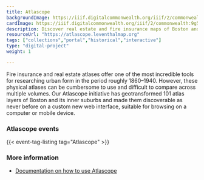 ```yaml
---
title: Atlascope
backgroundImage: https://iiif.digitalcommonwealth.org/iiif/2/commonwealth:9g54z6789/1023,160,2479,1229/,1200/0/default.jpg
cardImage: https://iiif.digitalcommonwealth.org/iiif/2/commonwealth:9g54z6789/1023,160,2479,1229/,1200/0/default.jpg
description: Discover real estate and fire insurance maps of Boston and surrounding towns with detail down to the level of buildings and owner names
resourceUrl: "https://atlascope.leventhalmap.org"
tags: ["collections","portal","historical","interactive"]
type: "digital-project"
weight: 1

---
```


Fire insurance and real estate atlases offer one of the most incredible tools for researching urban form in the period roughly 1860–1940. However, these physical atlases can be cumbersome to use and difficult to compare across multiple volumes. Our Atlascope initiative has geotransformed 101 atlas layers of Boston and its inner suburbs and made them discoverable as never before on a custom new web interface, suitable for browsing on a computer or mobile device.

### Atlascope events 

{{< event-tag-listing tag="Atlascope" >}}

### More information 

* [Documentation on how to use Atlascope](https://geoservices.leventhalmap.org/cartinal/guides/atlascope-tool-guide.html)
